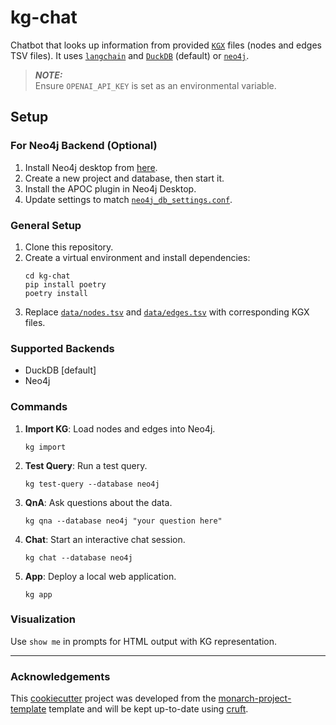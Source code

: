 # kg-chat

Chatbot that looks up information from provided [`KGX`](https://github.com/biolink/kgx) files (nodes and edges TSV files). It uses [`langchain`](https://github.com/langchain-ai/langchain) and [`DuckDB`](https://github.com/duckdb/duckdb) (default) or [`neo4j`](https://github.com/neo4j/neo4j).

> **_NOTE:_**  
> Ensure `OPENAI_API_KEY` is set as an environmental variable.

## Setup

### For Neo4j Backend (Optional)
1. Install Neo4j desktop from [here](https://neo4j.com/download/).
2. Create a new project and database, then start it.
3. Install the APOC plugin in Neo4j Desktop.
4. Update settings to match [`neo4j_db_settings.conf`](conf_files/neo4j_db_settings.conf).

### General Setup
1. Clone this repository.
2. Create a virtual environment and install dependencies:
    ```shell
    cd kg-chat
    pip install poetry
    poetry install
    ```
3. Replace [`data/nodes.tsv`](src/kg_chat/data/nodes.tsv) and [`data/edges.tsv`](src/kg_chat/data/edges.tsv) with corresponding KGX files.

### Supported Backends
- DuckDB [default]
- Neo4j

### Commands

1. **Import KG**: Load nodes and edges into Neo4j.
    ```shell
    kg import
    ```

2. **Test Query**: Run a test query.
    ```shell
    kg test-query --database neo4j
    ```

3. **QnA**: Ask questions about the data.
    ```shell
    kg qna --database neo4j "your question here"
    ```

4. **Chat**: Start an interactive chat session.
    ```shell
    kg chat --database neo4j
    ```

5. **App**: Deploy a local web application.
    ```shell
    kg app
    ```

### Visualization
Use `show me` in prompts for HTML output with KG representation.

---
### Acknowledgements

This [cookiecutter](https://cookiecutter.readthedocs.io/en/stable/README.html) project was developed from the [monarch-project-template](https://github.com/monarch-initiative/monarch-project-template) template and will be kept up-to-date using [cruft](https://cruft.github.io/cruft/).
